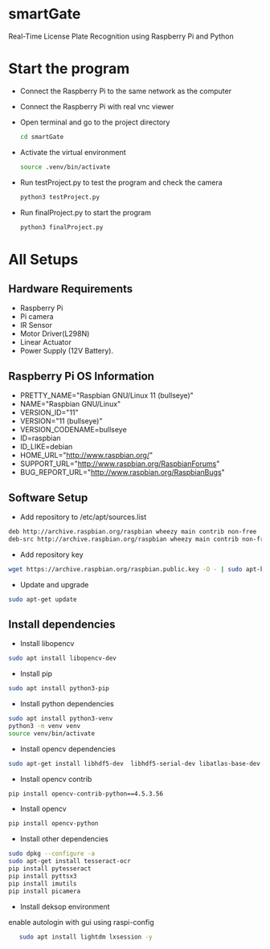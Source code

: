 # smartGate

Real-Time License Plate Recognition using Raspberry Pi and Python

# Start the program

- Connect the Raspberry Pi to the same network as the computer
- Connect the Raspberry Pi with real vnc viewer
- Open terminal and go to the project directory
  ```bash
  cd smartGate
  ```
- Activate the virtual environment

  ```bash
  source .venv/bin/activate
  ```

- Run testProject.py to test the program and check the camera

  ```bash
  python3 testProject.py
  ```

- Run finalProject.py to start the program

  ```bash
  python3 finalProject.py
  ```

# All Setups

## Hardware Requirements

- Raspberry Pi
- Pi camera
- IR Sensor
- Motor Driver(L298N)
- Linear Actuator
- Power Supply (12V Battery).

## Raspberry Pi OS Information

- PRETTY_NAME="Raspbian GNU/Linux 11 (bullseye)"
- NAME="Raspbian GNU/Linux"
- VERSION_ID="11"
- VERSION="11 (bullseye)"
- VERSION_CODENAME=bullseye
- ID=raspbian
- ID_LIKE=debian
- HOME_URL="http://www.raspbian.org/"
- SUPPORT_URL="http://www.raspbian.org/RaspbianForums"
- BUG_REPORT_URL="http://www.raspbian.org/RaspbianBugs"

## Software Setup

- Add repository to /etc/apt/sources.list

```bash
deb http://archive.raspbian.org/raspbian wheezy main contrib non-free
deb-src http://archive.raspbian.org/raspbian wheezy main contrib non-free
```

- Add repository key

```bash
wget https://archive.raspbian.org/raspbian.public.key -O - | sudo apt-key add -
```

- Update and upgrade

```bash
sudo apt-get update
```

## Install dependencies

- Install libopencv

```bash
sudo apt install libopencv-dev
```

- Install pip

```bash
sudo apt install python3-pip
```

- Install python dependencies

```bash
sudo apt install python3-venv
python3 -m venv venv
source venv/bin/activate
```

- Install opencv dependencies

```bash
sudo apt-get install libhdf5-dev  libhdf5-serial-dev libatlas-base-dev libjasper-dev libqtgui4 -y
```

- Install opencv contrib

```bash
pip install opencv-contrib-python==4.5.3.56
```

- Install opencv

```bash
pip install opencv-python
```

- Install other dependencies

```bash
sudo dpkg --configure -a
sudo apt-get install tesseract-ocr
pip install pytesseract
pip install pyttsx3
pip install imutils
pip install picamera
```

- Install deksop environment

enable autologin with gui using raspi-config

```bash
   sudo apt install lightdm lxsession -y
```
